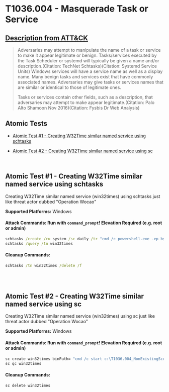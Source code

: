 # T1036.004 - Masquerade Task or Service
## [Description from ATT&CK](https://attack.mitre.org/techniques/T1036/004)
<blockquote>Adversaries may attempt to manipulate the name of a task or service to make it appear legitimate or benign. Tasks/services executed by the Task Scheduler or systemd will typically be given a name and/or description.(Citation: TechNet Schtasks)(Citation: Systemd Service Units) Windows services will have a service name as well as a display name. Many benign tasks and services exist that have commonly associated names. Adversaries may give tasks or services names that are similar or identical to those of legitimate ones.

Tasks or services contain other fields, such as a description, that adversaries may attempt to make appear legitimate.(Citation: Palo Alto Shamoon Nov 2016)(Citation: Fysbis Dr Web Analysis)</blockquote>

## Atomic Tests

- [Atomic Test #1 - Creating W32Time similar named service using schtasks](#atomic-test-1---creating-w32time-similar-named-service-using-schtasks)

- [Atomic Test #2 - Creating W32Time similar named service using sc](#atomic-test-2---creating-w32time-similar-named-service-using-sc)


<br/>

## Atomic Test #1 - Creating W32Time similar named service using schtasks
Creating W32Time similar named service (win32times) using schtasks just like threat actor dubbed "Operation Wocao"

**Supported Platforms:** Windows





#### Attack Commands: Run with `command_prompt`!  Elevation Required (e.g. root or admin) 


```cmd
schtasks /create /ru system /sc daily /tr "cmd /c powershell.exe -ep bypass -file c:\T1036.004_NonExistingScript.ps1" /tn win32times /f
schtasks /query /tn win32times
```

#### Cleanup Commands:
```cmd
schtasks /tn win32times /delete /f
```





<br/>
<br/>

## Atomic Test #2 - Creating W32Time similar named service using sc
Creating W32Time similar named service (win32times) using sc just like threat actor dubbed "Operation Wocao"

**Supported Platforms:** Windows





#### Attack Commands: Run with `command_prompt`!  Elevation Required (e.g. root or admin) 


```cmd
sc create win32times binPath= "cmd /c start c:\T1036.004_NonExistingScript.ps1"
sc qc win32times
```

#### Cleanup Commands:
```cmd
sc delete win32times
```





<br/>
